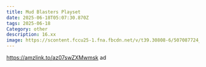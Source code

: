 ```yaml
---
title: Mud Blasters Playset
date: 2025-06-18T05:07:30.870Z
tags: 2025-06-18
Category: other
description: 16.xx
image: https://scontent.fccu25-1.fna.fbcdn.net/v/t39.30808-6/507087724_10231903146574981_9017372055894386504_n.jpg?stp=dst-jpg_p526x296_tt6&_nc_cat=107&ccb=1-7&_nc_sid=aa7b47&_nc_ohc=XPWu5i9RHEEQ7kNvwGweuzA&_nc_oc=AdnOBa2qHtBGwx_QGwZHpbL7OW5M9JWOjsA2NxBkJuWQuKTomM0V0-7_4msF5fSnYTY&_nc_zt=23&_nc_ht=scontent.fccu25-1.fna&_nc_gid=uxBeAzG4MhE-WuXGdtp-2g&oh=00_AfPXiERVTixOKZrQGU-0Td9KBGZCjmpqJNSZkCq7vPLzfw&oe=68581086
---
```

https://amzlink.to/az07swZXMwmsk ad